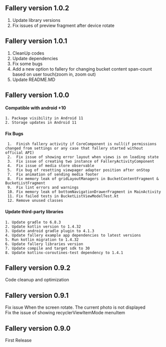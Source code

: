 ## Fallery version 1.0.2

1. Update library versions
2. Fix issues of preview fragment after device rotate

## Fallery version 1.0.1

1. CleanUp codes
2. Update dependencies
3. Fix some bugs
4. Add a new option to fallery for changing bucket content span-count based on user touch(zoom in, zoom out)
5. Update README.MD

## Fallery version 1.0.0 

#### Compatible with android +10
    1. Package visibility in Android 11 
    2. Storage updates in Android 11 

#### Fix Bugs
     1.  Finish fallery activity if CoreComponent is null(if permissions changed from settings or any case that fallery started without official API) 
     2.  Fix issue of showing error layout when views is on loading state 
     3.  Fix issue of creating two instance of FalleryActivityComponent 
     4.  Fix issue of media store observable 
     5.  Fix bug of resetting viewpager adapter position after onStop 
     7.  Fix animation of sending media footer 
     8.  Fix memory leak of gridLayoutManagers in BucketContentFragment & BucketListFragment 
     9.  Fix lint errors and warnings 
     10. Fix memory leak of bottomNavigationDrawerFragment in MainActivity 
     11. Fix failed tests in BucketListViewModelTest.kt 
     12. Remove unused classes 
    
#### Update third-party libraries
    1. Update gradle to 6.8.3 
    2. Update kotlin version to 1.4.32 
    3. Update android gradle plugin to 4.1.3  
    4. Update fallery example app dependencies to latest versions 
    5. Run kotlin migration to 1.4.32 
    6. Update fallery libraries version 
    7. Update compile and target sdk to 30 
    8. Update kotlinx-coroutines-test dependency to 1.4.1 
    

## Fallery version 0.9.2

Code cleanup and optimization

## Fallery version 0.9.1

Fix issue When the screen rotate. The current photo is not displayed <br>
Fix the issue of showing recyclerViewItemMode menuItem <br>

## Fallery version 0.9.0

First Release